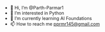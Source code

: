 - 👋 Hi, I’m @Parth-Parmar1
- 👀 I’m interested in Python 
- 🌱 I’m currently learning AI Foundations
- 📫 How to reach me pprmr145@gmail.com

<!---
Parth-Parmar1/Parth-Parmar1 is a ✨ special ✨ repository because its `README.md` (this file) appears on your GitHub profile.
You can click the Preview link to take a look at your changes.
--->
